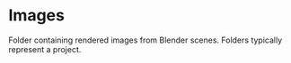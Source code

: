 # Images

Folder containing rendered images from Blender scenes. Folders typically represent a project.